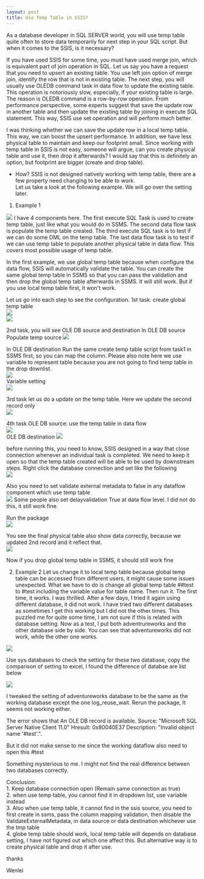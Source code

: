```yaml
---
layout: post
title: Use Temp Table in SSIS?
---
```


As a database developer in SQL SERVER world, you will use temp table quite often to store data temporarily for next step in your SQL script. But when it comes to the SSIS, is it necessary?  

If you have used SSIS for some time, you must have used merge join, which is equivalent part of join operation in SQL.  Let us say you have a request that you need to upsert an existing table.  You use left join option of merge join, identify the row that is not in existing table. The next step, you will usually use OLEDB command task in data flow to update the existing table.  This operation is notoriously slow, especially, if your existing table is large. The reason is OLEDB command is a row-by-row operation. From performance perspective, some experts suggest that save the update row in another table and then update the existing table by joining in execute SQL statement.  This way, SSIS use set operation and will perform much better. 

I was thinking whether we can save the update row in a local temp table. This way, we can boost the upsert performance.  In addition, we have less physical table to maintain and keep our footprint small.  Since working with temp table in SSIS is not easy, someone will argue, can you create physical table and use it, then drop it afterwards?  I would say that this is definitely an option, but footprint are bigger (create and drop table).


* How?
SSIS is not designed natively working with temp table, there are a few property need changing to be able to work.  
Let us take a look at the following example. We will go over the setting later.  

1. Example 1
<img src="/images/blog15/overall.PNG" >
I have 4 components here. The first execute SQL Task is used to create temp table, just like what you would do in SSMS.  The second data flow task is populate the temp table created. The third execute SQL task is to test if we can do some DML on the temp table. The last data flow task is to test if we can use temp table to populate another physical table in data flow. This covers most possible usage of temp table.

In the first example, we use global temp table because when configure the data flow, SSIS will automatically validate the table. You can create the same global temp table in SSMS so that you can pass the validation and then drop the global temp table afterwards in SSMS. It will still work. But if you use local temp table first, it won't work.  

Let us go into each step to see the configuration. 
1st task: create global temp table  
<img src="/images/blog15/create_globle_tmp_table.png" >  
<img src="/images/blog15/create_global_table_statement.PNG" >

2nd task, you will see OLE DB source and destination
In OLE DB source
Populate temp source
<img src="/images/blog15/populate_temp_source.PNG" > 

In OLE DB destination
Run the same create temp table script from task1 in SSMS first, so you can map the column. 
Please also note here we use variable to represent table because you are not going to find temp table in the drop downlist.  
<img src="/images/blog15/populate_temp_destination.PNG" >   
Variable setting   
<img src="/images/blog15/variable setting.PNG" > 

3rd task 
let us do a update on the temp table. Here we update the second record only   
<img src="/images/blog15/globle_update.PNG" > 

4th task 
OLE DB source: use the temp table in data flow  
<img src="/images/blog15/dataflow_populate_physical_table_source.PNG" >   
OLE DB destination
<img src="/images/blog15/populate_physical_table_destination.PNG" >

before running this, you need to know, 
SSIS designed in a way that close connection whenever an individual task is completed. We need to keep it open so that the temp table created will be able to be used by downstream steps. Right click the database connection and set like the following  
<img src="/images/blog15/retain_same_connection.PNG" >

Also you need to set validate external metadata to false in any dataflow component which use temp table    
<img src="/images/blog15/validation disable.PNG" >
Some people also set delayvalidation True at data flow level. I did not do this, it still work fine.
 

Run the package  
<img src="/images/blog15/process_successfully.PNG" >

You see the final physical table also show data correctly, because we updated 2nd record and it reflect that.    
<img src="/images/blog15/result.PNG" >

Now if you drop global temp table in SSMS, it should still work fine

2. Example 2
Let us change it to local temp table because global temp table can be accessed from different users, it might cause some issues unexpected. 
What we have to do is change all global temp table ##test to #test including the variable value for table name.  Then run it.
The first time, it works.  I was thrilled.
After a few days, I tried it again using different database, it did not work. 
I have tried two different databases as sometimes I get this working but I did not the other times.
This puzzled me for quite some time, I am not sure if this is related with database setting. Now as a test, I put both adventrureworks and the other database side by side. You can see that adventureworks did not work, while the other one works.  

<img src="/images/blog15/twodatabasefail1.PNG" >
  
Use sys.databases to check the setting for these two database, copy the comparison of setting to excel, I found the difference of databse are list below  

<img src="/images/blog15/database_setting_difference.PNG" >

I tweaked the setting of adventureworks database to be the same as the working database except the one log_reuse_wait. 
Rerun the package, It seems not working either.  

The error shows that 
An OLE DB record is available.  Source: "Microsoft SQL Server Native Client 11.0"  Hresult: 0x80040E37  Description: "Invalid object name '#test'.".

But it did not make sense to me since the working dataflow also need to open this #test

Something mysterious to me.  I might not find the real difference between two databases correctly.

Conclusion:  
 	1. Keep database connection open   (Remain same connection as true)  
	2. when use temp table, you cannot find it in dropdown list, use variable instead  
	3. Also when use temp table, it cannot find in the ssis source, you need to first create in ssms, pass the column mapping validation, then disable the ValidateExternalMetadata,  in data source or data destination whichever use the tmp table  
	4. globe temp table should work, local temp table will depends on database setting, I have not figured out which one affect this. But alternative way is to create physical table and drop it after use.  

thanks

Wenlei



